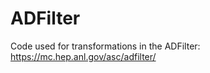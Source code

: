 # ADFilter


Code used  for transformations in the ADFilter: https://mc.hep.anl.gov/asc/adfilter/

 
